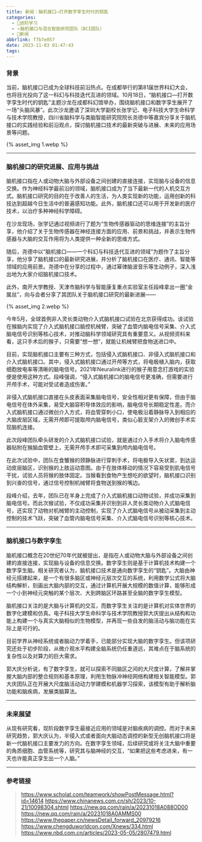 ```yaml
---
title: 新闻：脑机接口—打开数字孪生时代的钥匙
categories:
  - 🌙进阶学习
  - ⭐脑机接口与混合智能研究团队（BCI团队）
  - 💫新闻
abbrlink: f7b7e057
date: 2023-11-03 01:47:43
tags:
---
```


### 背景

当前，脑机接口已成为全球科技前沿热点。在成都举行的第81届世界科幻大会，也将目光投向了这一科幻与科技迭代互进的领域。10月18日，“脑机接口—打开数字孪生时代的钥匙”主题沙龙在成都科幻馆举办，围绕脑机接口和数字孪生展开了一场“头脑风暴”。此次沙龙邀请了深圳大学副校长张学记、电子科技大学生命科学与技术学院教授，四川省脑科学与类脑智能研究院院长尧德中等嘉宾分享关于脑机接口的实践经验和前沿观点，探讨脑机接口技术的最新突破与进展、未来的应用场景等问题。

{% asset_img 1.webp %}

<!--more-->

***

### 脑机接口的研究进展、应用与挑战

脑机接口指在人或动物大脑与外部设备之间创建的直接连接，实现脑与设备的信息交换。作为神经科学最前沿的领域，脑机接口成为了当下最新一代的人机交互方式。脑机接口研究的目的在于改善人的生活，为人类实现新的功能，运用创新的科技达到超越今日生活中的普遍感知功能。此外，脑机接口还可以用于开发新的医疗技术，以治疗多种神经科学障碍。

在沙龙现场，张学记通过视频进行了题为“生物传感器驱动的思维连接”的主旨分享，他介绍了关于生物传感器在神经连接方面的应用、前景和挑战，并表示生物传感器与大脑的交互作用将为人类提供一种全新的思维方式。

随后，尧德中以“脑机接口——一个科幻与科技迭代互进的领域”为题作了主旨分享，他分享了脑机接口的最新研究进展，并分析了脑机接口在医疗、通讯、智能等领域的应用前景。尧德中在分享的过程中，通过幂律脑波音乐等生动例子，深入浅出地为大家介绍脑机接口技术。

此外，南开大学教授、天津市脑科学与智能康复重点实验室主任段峰拿出一圈“金属丝”，向与会者分享了其团队关于脑机接口研究的最新进展——

{% asset_img 2.webp %}

今年5月，全球首例非人灵长类动物介入式脑机接口试验在北京获得成功。该试验在猴脑内实现了介入式脑机接口脑控机械臂，突破了血管内脑电信号采集、介入式脑电信号识别等核心技术，对推动脑科学领域研究具有重要意义。从视频资料来看，这只手术后的猴子，只需要“想一想”，就能让机械臂把食物送进口中。

目前，实现脑机接口主要有三种方式，包括侵入式脑机接口、非侵入式脑机接口和介入式脑机接口。其中，侵入式脑机接口通过开颅等方式，将电极植入脑内，获取细胞放电率等清晰的脑电信号。2021年Neuralink进行的猴子用意念打游戏的实验便是使用这种方式。段峰强调，“侵入式脑机接口的脑电信号更准确，但需要进行开颅手术，可能对受试者造成伤害。”

非侵入式脑机接口直接在头皮表面采集脑电信号，安全性相对更有保障，但由于脑电信号在体外采集，易受大脑容积导体效应的影响，脑电信号长期稳定性差。而介入式脑机接口通过微创介入方式，将血管穿刺小口，使电极沿着静脉导入到相应的大脑皮层区域，无需开颅即可提取颅内脑电信号，类似心脏支架介入的微创手术实现脑机连接。

此次段峰团队牵头研发的介入式脑机接口试验，就是通过介入手术将介入脑电传感器贴附在猴脑血管壁上，无需开颅手术即可采集到颅内脑电信号。

在此次试验中，团队在食蟹猴的颈静脉进行穿刺手术，将电极导入矢状窦，到达运动皮层脑区，识别猴的上肢运动意图。由于在肢体移动的情况下容易受到肌电信号干扰，试验人员将猴的肢体固定。当猴看到食物产生想吃的欲望时，脑机接口识别到兴奋的信号，通过信号控制机械臂将食物送到猴的嘴边。

段峰介绍，去年，团队已在羊身上完成了介入式脑机接口动物试验，并成功采集到脑电信号。而此次猴试验，不仅成功采集并识别到非人灵长类动物介入式脑电信号，还实现了动物对机械臂的主动控制，实现了介入式脑电信号从被动采集到主动控制的技术飞跃，突破了血管内脑电信号采集、介入式脑电信号识别等核心技术。

***

### 脑机接口与数字孪生

脑机接口概念在20世纪70年代就被提出，是指在人或动物大脑与外部设备之间创建的直接连接，实现脑与设备的信息交换。数字孪生则是基于计算机技术构建一个数字孪生脑。相关研究者认为，脑机接口技术是通向数字孪生的“钥匙”。大脑由神经元搭建起来，是一个有很多脑区或神经元层次交互的系统，利用数学公式将大脑结构解析，刻画出大脑内部的交互，通过计算机开展大规模的数值计算，能够形成一个小到神经元突触的某个层次、大到跨脑区环路甚至全脑的数字孪生模型。

脑机接口关注的是大脑与计算机的交互，而数字孪生关注的是计算机对实体世界的数字化建模和仿真。电子科技大学生命科学与技术学院教授郭大庆提出从结构和功能上构建一个与真实大脑相似的生物模型，并再现一些自发的脑活动与脑功能在实际上是可行的。

目前学界从神经系统或者脑动力学着手，已能部分实现大脑的数字孪生。但该项研究还处于初步阶段，从微介观水平构建全脑系统仍任重道远，其难点在于脑系统的复杂性以及对算力的巨大需求。

郭大庆分析说，有了数字孪生，就可以探索不同脑区之间的大尺度计算，了解并掌握大脑内部的整合规则和基本原理，利用生物脉冲神经网络构建相关智能模型。郭大庆团队正在开展大尺度脑活动动力学建模和机器学习探索，该模型有助于解析脑功能和脑疾病，发展类脑算法。

***

### 未来展望

从现有研究看，现阶段数字孪生最接近应用的领域是对脑疾病的调控。而对于未来研究趋势，郭大庆认为，半侵入式或者面向大脑动态调控的新型无创脑机接口将是新一代脑机接口主要发力的方向。在数字孪生领域，后续研究或将关注大脑中重要的角质细胞、血管系统等，研究其与脑神经的交互，“如果把这些考虑进来，有一天也许能真正孪生出一个人脑。”

***

### 参考链接

> <https://www.scholat.com/teamwork/showPostMessage.html?id=14614>
> <https://www.chinanews.com.cn/sh/2023/10-21/10098304.shtml>
> <https://new.qq.com/rain/a/20231018A088OD00>
> <https://new.qq.com/rain/a/20231018A0AMMS00>
> <https://www.thepaper.cn/newsDetail_forward_20979216>
> <https://www.chengduworldcon.com/Xnews/334.html>
> <https://www.nbd.com.cn/articles/2023-05-05/2807479.html>
